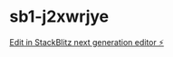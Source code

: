 # sb1-j2xwrjye

[Edit in StackBlitz next generation editor ⚡️](https://stackblitz.com/~/github.com/parulkailashiya04/sb1-j2xwrjye)